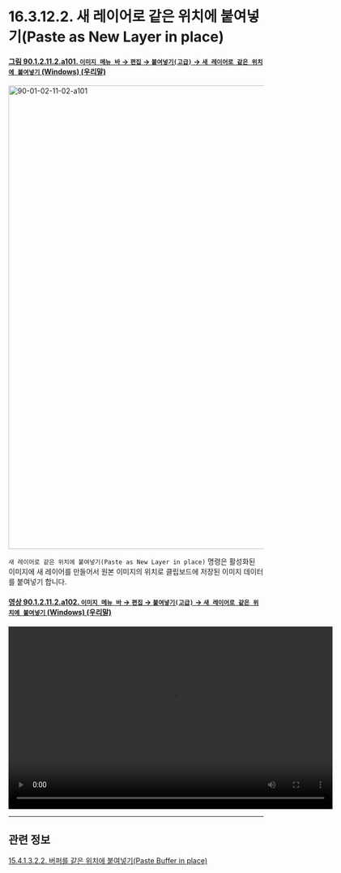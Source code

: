 # 16.3.12.2. 새 레이어로 같은 위치에 붙여넣기(Paste as New Layer in place)

<a id="90-01-02-11-02-a101"></a>

#### [그림 90.1.2.11.2.a101. `이미지 메뉴 바` → `편집` → `붙여넣기(고급)` → `새 레이어로 같은 위치에 붙여넣기` (Windows) (우리말)](./90-01-02-11-02-new_layer_in_place.md#90-01-02-11-02-a101)
<img width="745" height="914" alt="90-01-02-11-02-a101" src="https://github.com/user-attachments/assets/8ee6bf7c-c2a6-4e0b-9779-654736e2b6f5" />

`새 레이어로 같은 위치에 붙여넣기(Paste as New Layer in place)` 명령은 활성화된 이미지에 새 레이어를 만들어서 원본 이미지의 위치로 클립보드에 저장된 이미지 데이터를 붙여넣기 합니다.

<a id="90-01-02-11-02-a102"></a>

#### [영상 90.1.2.11.2.a102. `이미지 메뉴 바` → `편집` → `붙여넣기(고급)` → `새 레이어로 같은 위치에 붙여넣기` (Windows) (우리말)](./90-01-02-11-02-new_layer_in_place.md#90-01-02-11-02-a102)
<video controls="controls" width="640" height="360" src="https://github.com/user-attachments/assets/c2a09aa5-9842-49ec-b77e-1d11d30c36d4"></video>

***

## 관련 정보

[15.4.1.3.2.2. 버퍼를 같은 위치에 붙여넣기(Paste Buffer in place)](./15-04-01-03-02-02-paste_buffer_in_place.md)
